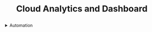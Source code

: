 <h1 align = "center"> Cloud Analytics and Dashboard </h1>

## 
<details>
<summary>Automation</summary>
```
    code
```
</details>
